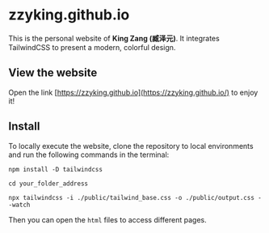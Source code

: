 # zzyking.github.io
This is the personal website of **King Zang (臧泽元)**. It integrates TailwindCSS to present a modern, colorful design.
## View the website
Open the link [https://zzyking.github.io](https://zzyking.github.io/) to enjoy it!
## Install
To locally execute the website, clone the repository to local environments and run the following commands in the terminal:   
```shell
npm install -D tailwindcss
```
```shell
cd your_folder_address
```
```shell
npx tailwindcss -i ./public/tailwind_base.css -o ./public/output.css --watch
```
Then you can open the `html` files to access different pages.
